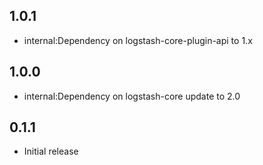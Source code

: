 ## 1.0.1
 - internal:Dependency on logstash-core-plugin-api to 1.x

## 1.0.0
 - internal:Dependency on logstash-core update to 2.0

## 0.1.1
 - Initial release
